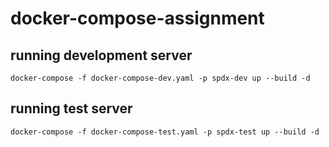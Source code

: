 # docker-compose-assignment

## running development server

```shell
docker-compose -f docker-compose-dev.yaml -p spdx-dev up --build -d
```

## running test server

```shell
docker-compose -f docker-compose-test.yaml -p spdx-test up --build -d
```
